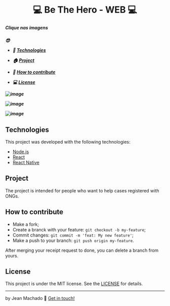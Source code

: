<h1 align="center">
💻 Be The Hero - WEB 💻  
  
  
<h5> Clique nas imagens <h5> 😎
 

- 🚀  <a href="https://github.com/jeannzk021/Be-The-Hero-#technologies">Technologies</a> 

- 🏠 <a href="https://github.com/jeannzk021/Be-The-Hero-#project">Project</a>

- 🚩 <a href="https://github.com/jeannzk021/Be-The-Hero-#how-to-contribute">How to contribute</a>

- 💻 <a href="https://github.com/jeannzk021/Be-The-Hero-#license">License</a>



![image](https://user-images.githubusercontent.com/60414493/80439979-1f737900-88de-11ea-81ba-5c1c32ad92a6.png)

![image](https://user-images.githubusercontent.com/60414493/80440003-2c906800-88de-11ea-9c60-86608c82d13c.png)

![image](https://user-images.githubusercontent.com/60414493/80440826-fc49c900-88df-11ea-8195-2e06f08ba1a9.png)





## Technologies

This project was developed with the following technologies:

- [Node.js](https://nodejs.org/en/) 
- [React](https://reactjs.org)
- [React Native](https://facebook.github.io/react-native/)


## Project


The project is intended for people who want to help cases registered with ONGs.


##  How to contribute

- Make a fork;
- Create a branck with your feature: `git checkout -b my-feature`;
- Commit changes: `git commit -m 'feat: My new feature'`;
- Make a push to your branch: `git push origin my-feature`.

After merging your receipt request to done, you can delete a branch from yours.

## License

This project is under the MIT license. See the [LICENSE](https://github.com/jeannzk021/Be-The-Hero-) for details.

---

by Jean Machado :wave: [Get in touch!](https://www.linkedin.com/in/jeanmachado021)
